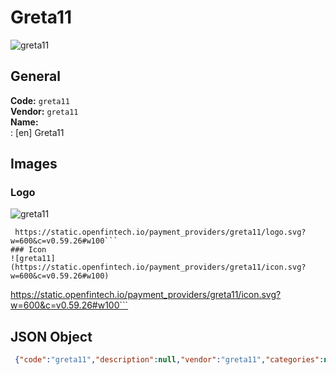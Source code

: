 # Greta11 
![greta11](https://static.openfintech.io/payment_providers/greta11/logo.svg?w=600&c=v0.59.26#w100)  
## General 
**Code:** `greta11`  
**Vendor:** `greta11`  
**Name:**  
:	[en] Greta11  
## Images 
### Logo 
![greta11](https://static.openfintech.io/payment_providers/greta11/logo.svg?w=600&c=v0.59.26#w100)  
```
 https://static.openfintech.io/payment_providers/greta11/logo.svg?w=600&c=v0.59.26#w100```  
### Icon 
![greta11](https://static.openfintech.io/payment_providers/greta11/icon.svg?w=600&c=v0.59.26#w100)  
```
 https://static.openfintech.io/payment_providers/greta11/icon.svg?w=600&c=v0.59.26#w100```  
## JSON Object 
```json
 {"code":"greta11","description":null,"vendor":"greta11","categories":null,"countries":null,"payment_method":null,"payout_method":null,"metadata":{"about_payments_code":"greta11"},"name":{"en":"Greta11"}}```  
